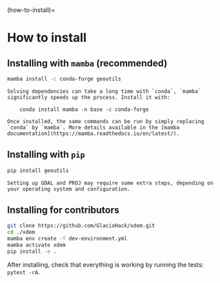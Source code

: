 (how-to-install)=

# How to install

## Installing with `mamba` (recommended)

```bash
mamba install -c conda-forge geoutils
```

```{note}
Solving dependencies can take a long time with `conda`, `mamba` significantly speeds up the process. Install it with:

    conda install mamba -n base -c conda-forge

Once installed, the same commands can be run by simply replacing `conda` by `mamba`. More details available in the [mamba documentation](https://mamba.readthedocs.io/en/latest/).
```

## Installing with `pip`

```bash
pip install geoutils
```

```{note}
Setting up GDAL and PROJ may require some extra steps, depending on your operating system and configuration.
```

## Installing for contributors

```bash
git clone https://github.com/GlacioHack/xdem.git
cd ./xdem
mamba env create -f dev-environment.yml
mamba activate xdem
pip install -e .
```

After installing, check that everything is working by running the tests: `pytest -rA`.
